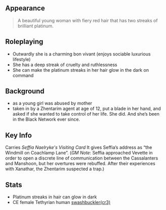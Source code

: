 ## Appearance

> A beautiful young woman with fiery red hair that has two streaks of brilliant platinum. 

## Roleplaying

- Outwardly she is a charming bon vivant (enjoys sociable luxurious lifestyle)
- She has a deep streak of cruelty and ruthlessness
- She can make the platinum streaks in her hair glow in the dark on command

## Background

- as a young girl was abused by mother
- taken in by a Zhentarim agent at age of 12, put a blade in her hand, and asked if she wanted to take control of her life. She did. And she’s been in the Black Network ever since.

## Key Info

Carries *Seffia Naelryke's Visiting Card*  It gives Seffia’s address as “the Windmill on Coachlamp Lane”. (_GM Note_: Seffia approached Vevette in order to open a discrete line of communication between the Cassalanters and Manshoon, but her overtures were rebuffed. After their experiences with Xanathar, the Zhentarim suspected a trap.)

## Stats

- Platinum streaks in hair can glow in dark
- CE female Tethyrian human [swashbuckler(cr3)](https://www.dndbeyond.com/monsters/swashbuckler)
